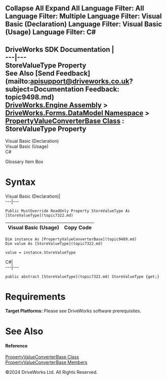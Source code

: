        

 Collapse All Expand All  Language Filter: All  Language Filter: Multiple  Language Filter: Visual Basic (Declaration) Language Filter: Visual Basic (Usage) Language Filter: C#  
---  
DriveWorks SDK Documentation  |   
---|---  
StoreValueType Property   
See Also [Send Feedback](mailto:apisupport@driveworks.co.uk?subject=Documentation Feedback: topic9498.md)  
[DriveWorks.Engine Assembly](topic2156.md) > [DriveWorks.Forms.DataModel Namespace](topic9371.md) > [PropertyValueConverterBase Class](topic9489.md) : StoreValueType Property  
---  
  
Visual Basic (Declaration)    
Visual Basic (Usage)    
C# 

Glossary Item Box

# Syntax

Visual Basic (Declaration)|   
---|---  
      
    
    Public MustOverride ReadOnly Property StoreValueType As [StoreValueType](topic7322.md)  
  
Visual Basic (Usage)| Copy Code  
---|---  
      
    
    Dim instance As [PropertyValueConverterBase](topic9489.md)
    Dim value As [StoreValueType](topic7322.md)
     
    value = instance.StoreValueType  
  
C#|   
---|---  
      
    
    public abstract [StoreValueType](topic7322.md) StoreValueType {get;}  
  
# Requirements

**Target Platforms:** Please see DriveWorks software prerequisites.

# See Also

#### Reference

[PropertyValueConverterBase Class](topic9489.md)   
[PropertyValueConverterBase Members](topic9490.md)

©2024 DriveWorks Ltd. All Rights Reserved.
